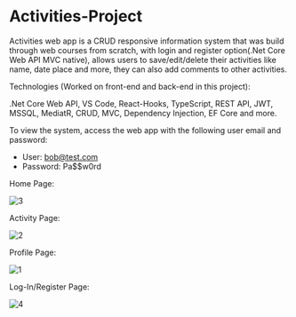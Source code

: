 # Activities-Project

Activities web app is a CRUD responsive information system that was build through web courses from scratch, with login and register option(.Net Core Web API MVC native), allows users to save/edit/delete their activities like name, date place and more, they can also add comments to other activities.

Technologies (Worked on front-end and back-end in this project):

.Net Core Web API, VS Code, React-Hooks, TypeScript, REST API, JWT, MSSQL, MediatR, CRUD, MVC, Dependency Injection, EF Core and more.

To view the system, access the web app with the following user email and password:

* User: bob@test.com 
* Password: Pa$$w0rd

Home Page:

![3](https://user-images.githubusercontent.com/55385057/67158427-8701a800-f340-11e9-8d28-aa520120ae20.JPG)

Activity Page:

![2](https://user-images.githubusercontent.com/55385057/67158426-8701a800-f340-11e9-94dc-12465e9453c4.JPG)

Profile Page:

![1](https://user-images.githubusercontent.com/55385057/67158425-8701a800-f340-11e9-9644-af26b5c0edd5.JPG)

Log-In/Register Page:

![4](https://user-images.githubusercontent.com/55385057/67158441-b3b5bf80-f340-11e9-8b5a-a8087c5efef2.JPG)




